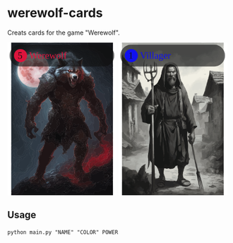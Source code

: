 # werewolf-cards

Creats cards for the game "Werewolf".

<p>
<img src="output/Werewolf.svg" alt="Werewolf Card" width=49%>
<img src="output/Villager.svg" alt="Werewolf Card" width=49%>
</p>

## Usage

```txt
python main.py "NAME" "COLOR" POWER
```